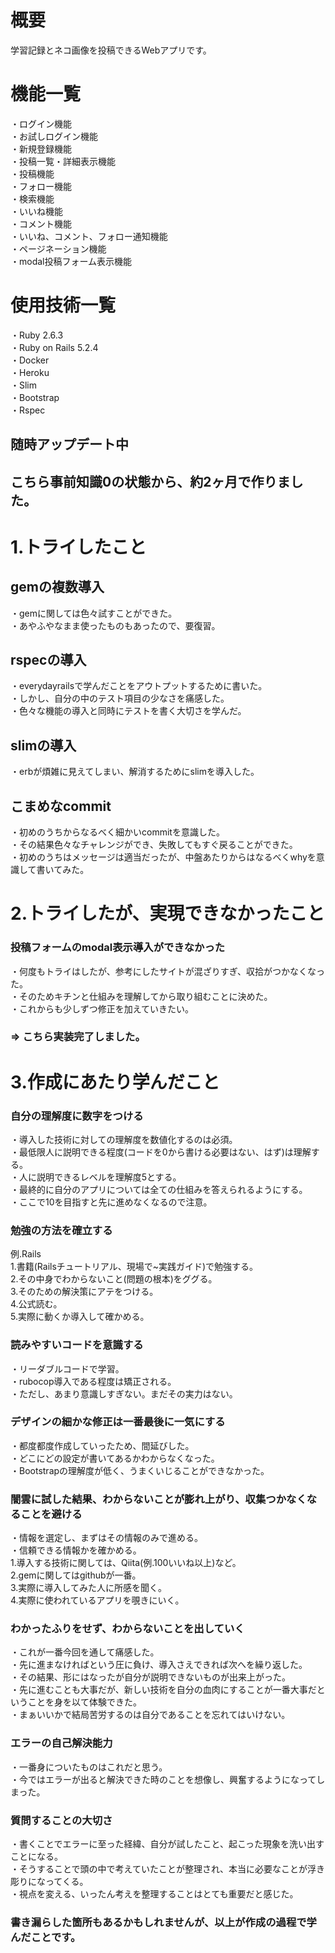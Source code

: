 # 概要
学習記録とネコ画像を投稿できるWebアプリです。

# 機能一覧
・ログイン機能  
・お試しログイン機能  
・新規登録機能  
・投稿一覧・詳細表示機能  
・投稿機能  
・フォロー機能  
・検索機能  
・いいね機能  
・コメント機能  
・いいね、コメント、フォロー通知機能  
・ページネーション機能  
・modal投稿フォーム表示機能  

# 使用技術一覧
・Ruby 2.6.3  
・Ruby on Rails 5.2.4  
・Docker  
・Heroku  
・Slim  
・Bootstrap  
・Rspec  

## 随時アップデート中   

## こちら事前知識0の状態から、約2ヶ月で作りました。  




# 1.トライしたこと  

## gemの複数導入  
・gemに関しては色々試すことができた。  
・あやふやなまま使ったものもあったので、要復習。  

## rspecの導入  
・everydayrailsで学んだことをアウトプットするために書いた。  
・しかし、自分の中のテスト項目の少なさを痛感した。  
・色々な機能の導入と同時にテストを書く大切さを学んだ。  

## slimの導入  
・erbが煩雑に見えてしまい、解消するためにslimを導入した。  

## こまめなcommit  
・初めのうちからなるべく細かいcommitを意識した。  
・その結果色々なチャレンジができ、失敗してもすぐ戻ることができた。  
・初めのうちはメッセージは適当だったが、中盤あたりからはなるべくwhyを意識して書いてみた。  


# 2.トライしたが、実現できなかったこと  

### 投稿フォームのmodal表示導入ができなかった  
・何度もトライはしたが、参考にしたサイトが混ざりすぎ、収拾がつかなくなった。  
・そのためキチンと仕組みを理解してから取り組むことに決めた。  
・これからも少しずつ修正を加えていきたい。  
### => こちら実装完了しました。  

# 3.作成にあたり学んだこと  

### 自分の理解度に数字をつける  
・導入した技術に対しての理解度を数値化するのは必須。  
・最低限人に説明できる程度(コードを0から書ける必要はない、はず)は理解する。  
・人に説明できるレベルを理解度5とする。  
・最終的に自分のアプリについては全ての仕組みを答えられるようにする。  
・ここで10を目指すと先に進めなくなるので注意。  

### 勉強の方法を確立する  
例.Rails  
    1.書籍(Railsチュートリアル、現場で~実践ガイド)で勉強する。  
    2.その中身でわからないこと(問題の根本)をググる。  
    3.そのための解決策にアテをつける。  
    4.公式読む。  
    5.実際に動くか導入して確かめる。  

### 読みやすいコードを意識する  
・リーダブルコードで学習。  
・rubocop導入である程度は矯正される。  
・ただし、あまり意識しすぎない。まだその実力はない。  

### デザインの細かな修正は一番最後に一気にする  
・都度都度作成していったため、間延びした。  
・どこにどの設定が書いてあるかわからなくなった。  
・Bootstrapの理解度が低く、うまくいじることができなかった。  

### 闇雲に試した結果、わからないことが膨れ上がり、収集つかなくなることを避ける  
・情報を選定し、まずはその情報のみで進める。  
・信頼できる情報かを確かめる。  
    1.導入する技術に関しては、Qiita(例.100いいね以上)など。  
    2.gemに関してはgithubが一番。  
    3.実際に導入してみた人に所感を聞く。  
    4.実際に使われているアプリを覗きにいく。  

### わかったふりをせず、わからないことを出していく  
・これが一番今回を通して痛感した。  
・先に進まなければという圧に負け、導入さえできれば次へを繰り返した。  
・その結果、形にはなったが自分が説明できないものが出来上がった。  
・先に進むことも大事だが、新しい技術を自分の血肉にすることが一番大事だということを身を以て体験できた。  
・まぁいいかで結局苦労するのは自分であることを忘れてはいけない。   

### エラーの自己解決能力  
・一番身についたものはこれだと思う。  
・今ではエラーが出ると解決できた時のことを想像し、興奮するようになってしまった。  

### 質問することの大切さ  
・書くことでエラーに至った経緯、自分が試したこと、起こった現象を洗い出すことになる。  
・そうすることで頭の中で考えていたことが整理され、本当に必要なことが浮き彫りになってくる。  
・視点を変える、いったん考えを整理することはとても重要だと感じた。  


### 書き漏らした箇所もあるかもしれませんが、以上が作成の過程で学んだことです。  
